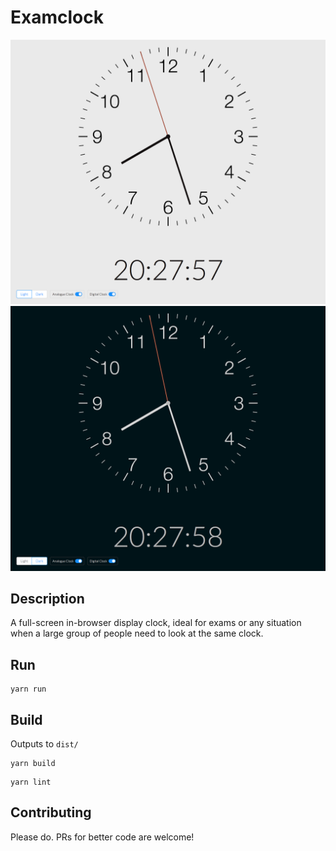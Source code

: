 # Examclock

![alt text](https://raw.githubusercontent.com/jonlinnell/examclock/master/docs/clock_light.png)
![alt text](https://raw.githubusercontent.com/jonlinnell/examclock/master/docs/clock_dark.png)


## Description
A full-screen in-browser display clock, ideal for exams or any situation when a large group of people need to look at the same clock.

## Run
```console
yarn run
```

## Build
Outputs to `dist/`

```console
yarn build
```

```console
yarn lint
```

## Contributing
Please do. PRs for better code are welcome!